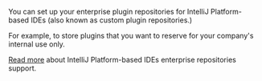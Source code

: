 [//]: # (title: IntelliJ Platform-based IDEs Enterprise Repositories)

You can set up your enterprise plugin repositories for IntelliJ Platform-based IDEs (also known as custom plugin repositories.)

For example, to store plugins that you want to reserve for your company's internal use only. 

[Read more](https://www.jetbrains.com/help/idea/managing-enterprise-plugin-repositories.html) about IntelliJ Platform-based IDEs enterprise repositories support.
